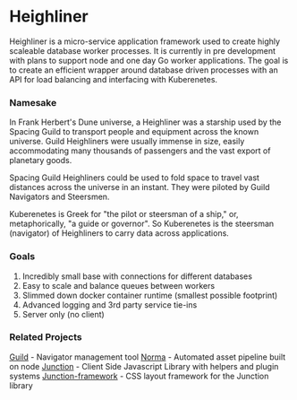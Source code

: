 
# Heighliner

Heighliner is a micro-service application framework used to create highly scaleable database worker processes. It is currently in pre development with plans to support node and one day Go worker applications. The goal is to create an efficient wrapper around database driven processes with an API for load balancing and interfacing with Kuberenetes.



### Namesake

In Frank Herbert's Dune universe, a Heighliner was a starship used by the Spacing Guild to transport people and equipment across the known universe.
Guild Heighliners were usually immense in size, easily accommodating many thousands of passengers and the vast export of planetary goods.

Spacing Guild Heighliners could be used to fold space to travel vast distances across the universe in an instant. They were piloted by Guild Navigators and Steersmen.

Kuberenetes is Greek for "the pilot or steersman of a ship," or, metaphorically, "a guide or governor". So Kuberenetes is the steersman (navigator) of Heighliners to carry data across applications.


### Goals

1. Incredibly small base with connections for different databases
2. Easy to scale and balance queues between workers
3. Slimmed down docker container runtime (smallest possible footprint)
4. Advanced logging and 3rd party service tie-ins
5. Server only (no client)


### Related Projects
[Guild](https://github.com/normajs/Guild) - Navigator management tool
[Norma](https://github.com/normajs/Norma) - Automated asset pipeline built on node
[Junction](https://github.com/normajs/Junction) - Client Side Javascript Library with helpers and plugin systems
[Junction-framework](https://github.com/normajs/Junction-framework) - CSS layout framework for the Junction library
